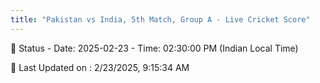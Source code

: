 ```yaml
---
title: "Pakistan vs India, 5th Match, Group A - Live Cricket Score"
---
```


📑 Status - Date: 2025-02-23 - Time: 02:30:00 PM (Indian Local Time)

📝 Last Updated on : 2/23/2025, 9:15:34 AM  

